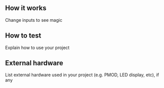 <!---

This file is used to generate your project datasheet. Please fill in the information below and delete any unused
sections.

You can also include images in this folder and reference them in the markdown. Each image must be less than
512 kb in size, and the combined size of all images must be less than 1 MB.
-->

## How it works

Change inputs to see magic

## How to test

Explain how to use your project

## External hardware

List external hardware used in your project (e.g. PMOD, LED display, etc), if any
